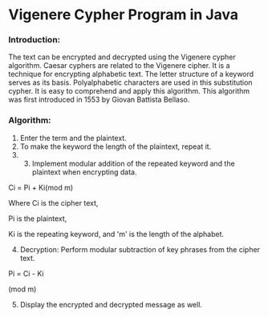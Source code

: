 # Vigenere Cypher Program in Java

### Introduction:

The text can be encrypted and decrypted using the Vigenere cypher algorithm. Caesar cyphers are related to the Vigenere cipher. It is a technique for encrypting alphabetic text. The letter structure of a keyword serves as its basis. Polyalphabetic characters are used in this substitution cypher. It is easy to comprehend and apply this algorithm. This algorithm was first introduced in 1553 by Giovan Battista Bellaso.

### Algorithm:

1. Enter the term and the plaintext.
2. To make the keyword the length of the plaintext, repeat it.
3. 3. Implement modular addition of the repeated keyword and the plaintext when encrypting data.

Ci = Pi + Ki(mod m)

Where Ci is the cipher text,

Pi is the plaintext,

Ki is the repeating keyword, and 'm' is the length of the alphabet.

4. Decryption: Perform modular subtraction of key phrases from the cipher text.

Pi = Ci - Ki

(mod m)

5. Display the encrypted and decrypted message as well.
